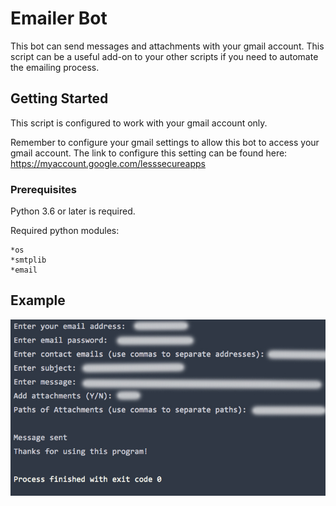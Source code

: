 # Emailer Bot
This bot can send messages and attachments with your gmail account.  This script can be a useful add-on to your
other scripts if you need to automate the emailing process. 

## Getting Started
This script is configured to work with your gmail account only.

Remember to configure your gmail settings to allow this bot to access your gmail account.  The link
to configure this setting can be found here: https://myaccount.google.com/lesssecureapps


### Prerequisites
Python 3.6 or later is required.

Required python modules:

    *os
    *smtplib
    *email
  
## Example
![Screenshot](Screenshot.jpg)


